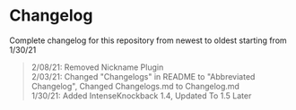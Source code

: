 # Changelog

Complete changelog for this repository from newest to oldest starting from 1/30/21

> 2/08/21: Removed Nickname Plugin <br>
> 2/03/21: Changed "Changelogs" in README to "Abbreviated Changelog", Changed Changelogs.md to Changelog.md <br>
> 1/30/21: Added IntenseKnockback 1.4, Updated To 1.5 Later
